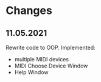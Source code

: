 # Changes
## 11.05.2021
Rewrite code to OOP.
Implemented:
* multiple MIDI devices
* MIDI Choose Device Window
* Help Window
